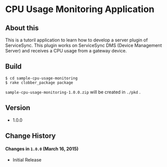 CPU Usage Monitoring Application
=======================

## About this
This is a tutoril application to learn how to develop a server plugin of ServiceSync.
This plugin works on ServiceSync DMS (Device Management Server) and receives a CPU usage from a gateway device.

## Build

```
$ cd sample-cpu-usage-monitoring
$ rake clobber_package package
```

`sample-cpu-usage-monitoring-1.0.0.zip` will be created in `./pkd` .

## Version

* 1.0.0

## Change History

#### Changes in `1.0.0` (March 16, 2015)

* Initial Release

